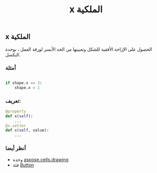 ﻿---
title: x الملكية
second_title: Aspose.Cells for Python via .NET API المراجع
description:
type: docs
weight: 1220
url: /ar/python-net/aspose.cells.drawing/button/x/
is_root: false
---
##  x الملكية

الحصول على الإزاحة الأفقية للشكل وتعيينها من الحد الأيسر لورقة العمل ، بوحدة البكسل.

###  أمثلة

```python

if shape.x == 3:
    shape.x = 1

```
###  تعريف:
```python
@property
def x(self):
    ...
@x.setter
def x(self, value):
    ...
```

###  أنظر أيضا
* وحدة [aspose.cells.drawing](../../)
* فئة [Button](/cells/ar/python-net/aspose.cells.drawing/button)

